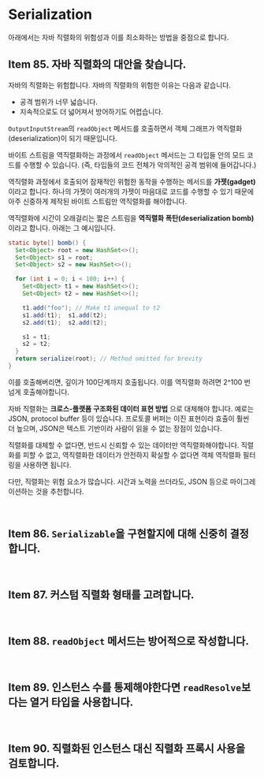 # Serialization

아래에서는 자바 직렬화의 위험성과 이를 최소화하는 방법을 중점으로 합니다.

## Item 85. 자바 직렬화의 대안을 찾습니다.

자바의 직렬화는 위험합니다. 자바의 직렬화의 위험한 이유는 다음과 같습니다.

- 공격 범위가 너무 넓습니다.
- 지속적으로도 더 넓어져서 방어하기도 어렵습니다.

`OutputInputStream`의 `readObject` 메서드를 호출하면서 객체 그래프가 역직렬화(deserialization)이 되기 때문입니다.

바이트 스트림을 역직렬화하는 과정에서 `readObject` 메서드는 그 타입들 안의 모드 코드를 수행할 수 있습니다. (즉, 타입들의 코드 전체가 악의적인 공격 범위에 들어갑니다.)

역직렬화 과정에서 호출되어 잠재적인 위험한 동작을 수행하는 메서드를 **가젯(gadget)** 이라고 합니다. 하나의 가젯이 여러개의 가젯이 마음대로 코드를 수행할 수 있기 때문에 아주 신중하게 제작된 바이트 스트림만 역직렬화를 해야합니다.

역직렬화에 시간이 오래걸리는 짧은 스트림을 **역직렬화 폭탄(deserialization bomb)** 이라고 합니다. 아래는 그 예시입니다.

```java
static byte[] bomb() {
  Set<Object> root = new HashSet<>();
  Set<Object> s1 = root;
  Set<Object> s2 = new HashSet<>();

  for (int i = 0; i < 100; i++) {
    Set<Object> t1 = new HashSet<>();
    Set<Object> t2 = new HashSet<>();

    t1.add("foo"); // Make t1 unequal to t2
    s1.add(t1);  s1.add(t2);
    s2.add(t1);  s2.add(t2);

    s1 = t1;
    s2 = t2;
  }
  return serialize(root); // Method omitted for brevity
}
```

이를 호출해버리면, 깊이가 100단계까지 호출됩니다. 이를 역직렬화 하려면 2^100 번 넘게 호출해야합니다.

자바 직렬화는 **크로스-플랫폼 구조화된 데이터 표현 방법** 으로 대체해야 합니다. 예로는 JSON, protocol buffer 등이 있습니다. 프로토콜 버퍼는 이진 표현이라 효츌이 훨씬 더 높으며, JSON은 텍스트 기반이라 사람이 읽을 수 없는 장점이 있습니다.

직렬화를 대체할 수 없다면, 반드시 신뢰할 수 있는 데이터만 역직렬화해야합니다. 직렬화를 피할 수 없고, 역직렬화한 데이터가 안전하지 확실할 수 없다면 객체 역직렬화 필터링을 사용하면 됩니다.

다만, 직렬화는 위험 요소가 많습니다. 시간과 노력을 쓰더라도, JSON 등으로 마이그레이션하는 것을 추천합니다.

<br/>

## Item 86. `Serializable`을 구현할지에 대해 신중히 결정합니다.

<br/>

## Item 87. 커스텀 직렬화 형태를 고려합니다.

<br/>

## Item 88. `readObject` 메서드는 방어적으로 작성합니다.

<br/>

## Item 89. 인스턴스 수를 통제해야한다면 `readResolve`보다는 열거 타입을 사용합니다.

<br/>

## Item 90. 직렬화된 인스턴스 대신 직렬화 프록시 사용을 검토합니다.
